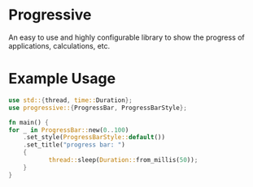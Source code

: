 # Progressive
An easy to use and highly configurable library to show the progress of applications, calculations,
etc.

# Example Usage
``` rust
use std::{thread, time::Duration};
use progressive::{ProgressBar, ProgressBarStyle};

fn main() {
for _ in ProgressBar::new(0..100)
    .set_style(ProgressBarStyle::default())
    .set_title("progress bar: ")
    {
           thread::sleep(Duration::from_millis(50));
    }
}
```
